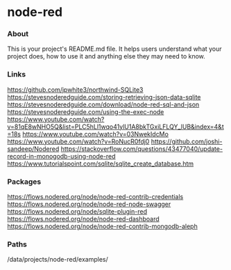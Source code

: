 node-red
========

### About
This is your project's README.md file. It helps users understand what your
project does, how to use it and anything else they may need to know.

### Links
https://github.com/jpwhite3/northwind-SQLite3
https://stevesnoderedguide.com/storing-retrieving-json-data-sqlite
https://stevesnoderedguide.com/download/node-red-sql-and-json
https://stevesnoderedguide.com/using-the-exec-node
https://www.youtube.com/watch?v=81qE8wNHO5Q&list=PLC5hLl1wqo41ylU1A8bkTGxiLFLQY_lUB&index=4&t=18s
https://www.youtube.com/watch?v=03NwekIdcMo
https://www.youtube.com/watch?v=RoNucR0fdj0
https://github.com/joshi-sandeep/Nodered
https://stackoverflow.com/questions/43477040/update-record-in-monogodb-using-node-red
https://www.tutorialspoint.com/sqlite/sqlite_create_database.htm

### Packages
https://flows.nodered.org/node/node-red-contrib-credentials
https://flows.nodered.org/node/node-red-node-swagger
https://flows.nodered.org/node/sqlite-plugin-red
https://flows.nodered.org/node/node-red-dashboard
https://flows.nodered.org/node/node-red-contrib-mongodb-aleph

### Paths
/data/projects/node-red/examples/